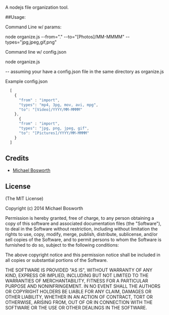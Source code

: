 A nodejs file organization tool.

##Usage:

Command Line w/ params:

node organize.js --from="." --to="[Photos]/MM-MMMM" --types="jpg,jpeg,gif,png"

Command line w/ config.json

node organize.js 

-- assuming your have a config.json file in the same directory as organize.js

Example config.json

```javascript
  [
    {
      "from" : "import",
      "types": "mp4, 3pg, mov, avi, mpg",
      "to": "[Video]/YYYY/MM-MMMM"
    },
      {
      "from" : "import",
      "types": "jpg, png, jpeg, gif",
      "to": "[Pictures]/YYYY/MM-MMMM"
    }
  ]
```

## Credits

  - [Michael Bosworth](http://github.com/bozzltron)

## License

(The MIT License)

Copyright (c) 2014 Michael Bosworth

Permission is hereby granted, free of charge, to any person obtaining a copy of
this software and associated documentation files (the "Software"), to deal in
the Software without restriction, including without limitation the rights to
use, copy, modify, merge, publish, distribute, sublicense, and/or sell copies of
the Software, and to permit persons to whom the Software is furnished to do so,
subject to the following conditions:

The above copyright notice and this permission notice shall be included in all
copies or substantial portions of the Software.

THE SOFTWARE IS PROVIDED "AS IS", WITHOUT WARRANTY OF ANY KIND, EXPRESS OR
IMPLIED, INCLUDING BUT NOT LIMITED TO THE WARRANTIES OF MERCHANTABILITY, FITNESS
FOR A PARTICULAR PURPOSE AND NONINFRINGEMENT. IN NO EVENT SHALL THE AUTHORS OR
COPYRIGHT HOLDERS BE LIABLE FOR ANY CLAIM, DAMAGES OR OTHER LIABILITY, WHETHER
IN AN ACTION OF CONTRACT, TORT OR OTHERWISE, ARISING FROM, OUT OF OR IN
CONNECTION WITH THE SOFTWARE OR THE USE OR OTHER DEALINGS IN THE SOFTWARE.